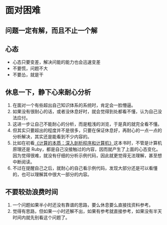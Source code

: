 # 面对困难


## 问题一定有解，而且不止一个解


## 心态
* 心态只要变差，解决问能的能力也会迅速变差
* 不要慌，问题不大
* 不要怂，就是干


## 休息一下，静下心来耐心分析
1. 在面对一个有些超出自己知识体系的系统时，肯定会一脸懵逼。
2. 如果没有很耐心的话，或者没休息好时，就会觉得到处都看不懂，认为自己没法应付。
3. 这进一步让自己不能耐心的分析，而是粗浅的浏览，于是真的就完全看不懂。
4. 但其实只要超出的程度并不是很多，只要在保证休息好，再耐心的一点一点的分析解决，其实还是能看到不少内容的。
5. 比如在初看[《计算的本质：深入剖析程序和计算机》](http://www.ituring.com.cn/book/1098)这本书时，不管是计算机原理还是 Ruby，都是自己没接触过的内容，因而就产生了上面的心态变化。因为觉得很难，就没有仔细的分析示例代码，因此就更觉得无法理解，甚至想中断阅读。
6. 不过在提醒自己之后，就耐心的自己看示例代码，发现大部分还是可以看懂的，也可以理解其中很大一部分的内容。


## 不要较劲浪费时间
1. 一个问题如果半小时还没有靠谱的思路，要么休息要么直接找资料参考。
2. 觉得有思路，但如果一小时还解不出，如果有参考就直接参考，如果没有半天时间内就先别看这个问题了。